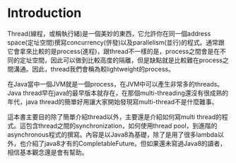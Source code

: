 # Introduction
Thread(線程，或稱執行緒)是一個美妙的東西，它允許你在同一個address space(定址空間)撰寫concurrency(併發)以及parallelism(並行)的程式。通常跟它會拿來比較的是process(進程)，跟thread不一樣的是，process之間會是在不同的定址空間，因此可以做到比較高度的隔離，但是缺點就是比較難在process之間溝通。因此，thread我們會稱為較lightweight的process。

在Java當中一個JVM就是一個process，在JVM中可以產生非常多的threads。Java thread早在java的最早版本就存在，在那個multi-threading還沒有很成熟的年代，java thread的簡單好用讓大家開始發現寫multi-thread不是什麼難事。

這本書主要目的除了簡單介紹thread以外，主要還是介紹如何寫multi thread的程式。這包含thread之間的synchronization，如何使用thread pool，到進階的asynchronous程式的撰寫。內容是以Java8為基礎，除了是用了很多lambda以外，也介紹了java8才有的CompletableFuture。但如果還未寫過Java8的讀者，相信基本觀念還是會有幫助。

